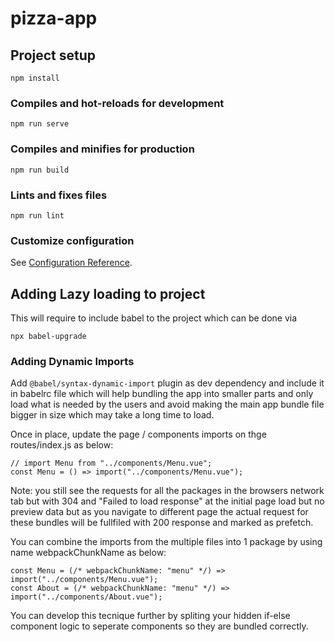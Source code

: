 # pizza-app

## Project setup
```
npm install
```

### Compiles and hot-reloads for development
```
npm run serve
```

### Compiles and minifies for production
```
npm run build
```

### Lints and fixes files
```
npm run lint
```

### Customize configuration
See [Configuration Reference](https://cli.vuejs.org/config/).

## Adding Lazy loading to project
This will require to include babel to the project which can be done via 
```
npx babel-upgrade
```

### Adding Dynamic Imports
Add `@babel/syntax-dynamic-import` plugin as dev dependency and include it in babelrc file which will help bundling the app into smaller parts and only load what is needed by the users and avoid making the main app bundle file bigger in size which may take a long time to load.

Once in place, update the page / components imports on thge routes/index.js as below:
```
// import Menu from "../components/Menu.vue";
const Menu = () => import("../components/Menu.vue");
```
Note: you still see the requests for all the packages in the browsers network tab but with 304 and "Failed to load response" at the initial page load but no preview data but as you navigate to different page the actual request for these bundles will be fullfiled with 200 response and marked as prefetch.

You can combine the imports from the multiple files into 1 package by using name webpackChunkName as below:
```
const Menu = (/* webpackChunkName: "menu" */) => import("../components/Menu.vue");
const About = (/* webpackChunkName: "menu" */) => import("../components/About.vue");
```

You can develop this tecnique further by spliting your hidden if-else component logic to seperate components so they are bundled correctly.